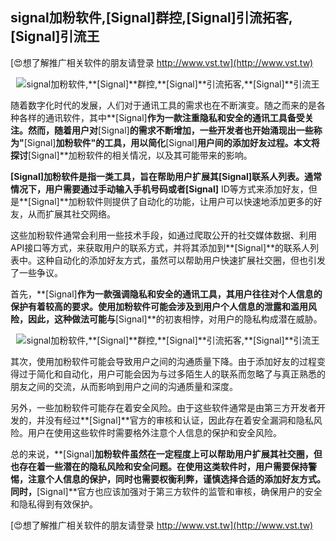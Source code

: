 ## **signal加粉软件,**[Signal]**群控,**[Signal]**引流拓客,**[Signal]**引流王**

[😍想了解推广相关软件的朋友请登录 http://www.vst.tw](http://www.vst.tw)

 <center><img src="https://vst.tw/MP4/tuiguang/png/8.png" alt="signal加粉软件,**[Signal]**群控,**[Signal]**引流拓客,**[Signal]**引流王"></center>

随着数字化时代的发展，人们对于通讯工具的需求也在不断演变。随之而来的是各种各样的通讯软件，其中**[Signal]**作为一款注重隐私和安全的通讯工具备受关注。然而，随着用户对**[Signal]**的需求不断增加，一些开发者也开始涌现出一些称为"**[Signal]**加粉软件"的工具，用以简化**[Signal]**用户间的添加好友过程。本文将探讨**[Signal]**加粉软件的相关情况，以及其可能带来的影响。

**[Signal]**加粉软件是指一类工具，旨在帮助用户扩展其**[Signal]**联系人列表。通常情况下，用户需要通过手动输入手机号码或者**[Signal]** ID等方式来添加好友，但是**[Signal]**加粉软件则提供了自动化的功能，让用户可以快速地添加更多的好友，从而扩展其社交网络。

这些加粉软件通常会利用一些技术手段，如通过爬取公开的社交媒体数据、利用API接口等方式，来获取用户的联系方式，并将其添加到**[Signal]**的联系人列表中。这种自动化的添加好友方式，虽然可以帮助用户快速扩展社交圈，但也引发了一些争议。

首先，**[Signal]**作为一款强调隐私和安全的通讯工具，其用户往往对个人信息的保护有着较高的要求。使用加粉软件可能会涉及到用户个人信息的泄露和滥用风险，因此，这种做法可能与**[Signal]**的初衷相悖，对用户的隐私构成潜在威胁。

 <center><img src="https://vst.tw/MP4/tuiguang/png/2.png" alt="signal加粉软件,**[Signal]**群控,**[Signal]**引流拓客,**[Signal]**引流王"></center>

其次，使用加粉软件可能会导致用户之间的沟通质量下降。由于添加好友的过程变得过于简化和自动化，用户可能会因为与过多陌生人的联系而忽略了与真正熟悉的朋友之间的交流，从而影响到用户之间的沟通质量和深度。

另外，一些加粉软件可能存在着安全风险。由于这些软件通常是由第三方开发者开发的，并没有经过**[Signal]**官方的审核和认证，因此存在着安全漏洞和隐私风险。用户在使用这些软件时需要格外注意个人信息的保护和安全风险。

总的来说，**[Signal]**加粉软件虽然在一定程度上可以帮助用户扩展其社交圈，但也存在着一些潜在的隐私风险和安全问题。在使用这类软件时，用户需要保持警惕，注意个人信息的保护，同时也需要权衡利弊，谨慎选择合适的添加好友方式。同时，**[Signal]**官方也应该加强对于第三方软件的监管和审核，确保用户的安全和隐私得到有效保护。

[😍想了解推广相关软件的朋友请登录 http://www.vst.tw](http://www.vst.tw)



